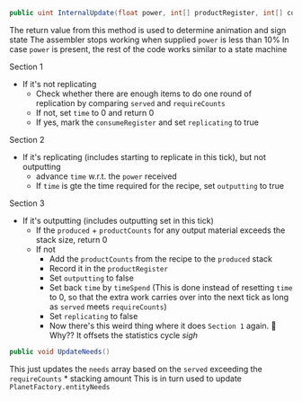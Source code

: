 ```csharp
public uint InternalUpdate(float power, int[] productRegister, int[] consumeRegister);
```

The return value from this method is used to determine animation and sign state
The assembler stops working when supplied `power` is less than 10%
In case `power` is present, the rest of the code works similar to a state machine

Section 1
* If it's not replicating
  *  Check whether there are enough items to do one round of replication by comparing `served` and `requireCounts`
    * If not, set `time` to 0 and return 0
    * If yes, mark the `consumeRegister` and set `replicating` to true

Section 2
* If it's replicating (includes starting to replicate in this tick), but not outputting
  * advance `time` w.r.t. the `power` received
  * If `time` is gte the time required for the recipe, set `outputting` to true

Section 3
* If it's outputting (includes outputting set in this tick)
  * If the `produced` + `productCounts` for any output material exceeds the stack size, return 0
  * If not
    * Add the `productCounts` from the recipe to the `produced` stack
    * Record it in the `productRegister`
    * Set `outputting` to false
    * Set back `time` by `timeSpend`
      (This is done instead of resetting `time` to 0, so that the extra work carries over into the next tick as long as `served` meets `requireCounts`)
    * Set `replicating` to false
    * Now there's this weird thing where it does `Section 1` again. 🧐 Why?? It offsets the statistics cycle *sigh*
  

```csharp
public void UpdateNeeds()
```

This just updates the `needs` array based on the `served` exceeding the `requireCounts` * stacking amount
This is in turn used to update `PlanetFactory.entityNeeds`